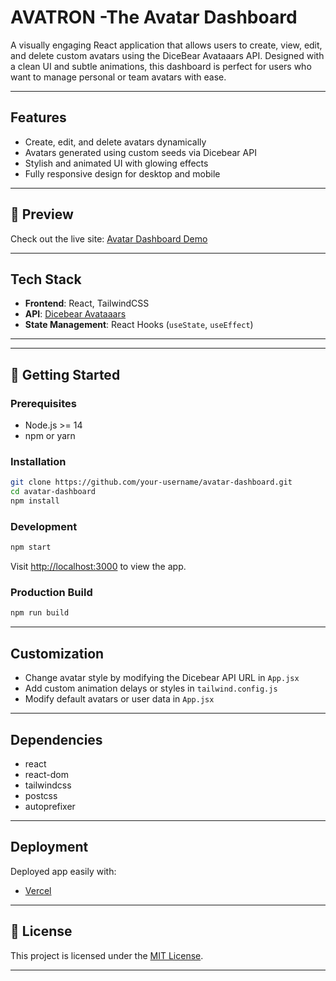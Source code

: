 # AVATRON -The Avatar Dashboard

A visually engaging React application that allows users to create, view, edit, and delete custom avatars using the DiceBear Avataaars API. Designed with a clean UI and subtle animations, this dashboard is perfect for users who want to manage personal or team avatars with ease.

---

## Features

-  Create, edit, and delete avatars dynamically
-  Avatars generated using custom seeds via Dicebear API
-  Stylish and animated UI with glowing effects
-  Fully responsive design for desktop and mobile

---

## 📸 Preview

Check out the live site: [Avatar Dashboard Demo](https://avatron-coral.vercel.app/)

---

## Tech Stack

- **Frontend**: React, TailwindCSS
- **API**: [Dicebear Avataaars](https://www.dicebear.com/styles/avataaars/)
- **State Management**: React Hooks (`useState`, `useEffect`)

---

---

## 🚀 Getting Started

### Prerequisites

- Node.js >= 14
- npm or yarn

### Installation

```bash
git clone https://github.com/your-username/avatar-dashboard.git
cd avatar-dashboard
npm install
```

### Development

```bash
npm start
```

Visit [http://localhost:3000](http://localhost:3000) to view the app.

### Production Build

```bash
npm run build
```

---

##  Customization

- Change avatar style by modifying the Dicebear API URL in `App.jsx`
-  Add custom animation delays or styles in `tailwind.config.js`
-  Modify default avatars or user data in `App.jsx`

---

## Dependencies

- react
- react-dom
- tailwindcss
- postcss
- autoprefixer

---

##  Deployment

Deployed  app easily with:

- [Vercel](https://vercel.com/)

---

## 📄 License

This project is licensed under the [MIT License](LICENSE).

---


